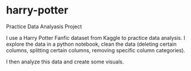 # harry-potter
Practice Data Analyasis Project

I use a Harry Potter Fanfic dataset from Kaggle to practice data analysis. I explore the data in a python notebook, clean the data (deleting certain columns, splitting certain columns, removing specific column categories).

I then analyze this data and create some visuals.
